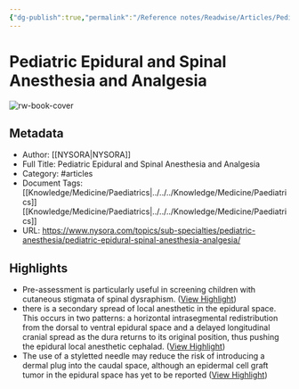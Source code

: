 ```yaml
---
{"dg-publish":true,"permalink":"/Reference notes/Readwise/Articles/Pediatric Epidural and Spinal Anesthesia and Analgesia/"}
---
```


# Pediatric Epidural and Spinal Anesthesia and Analgesia

![rw-book-cover](https://www.nysora.com/wp-content/uploads/2018/07/43-2.png)

## Metadata
- Author: [[NYSORA\|NYSORA]]
- Full Title: Pediatric Epidural and Spinal Anesthesia and Analgesia
- Category: #articles
- Document Tags: [[Knowledge/Medicine/Paediatrics\|../../../Knowledge/Medicine/Paediatrics]] [[Knowledge/Medicine/Paediatrics\|../../../Knowledge/Medicine/Paediatrics]] 
- URL: https://www.nysora.com/topics/sub-specialties/pediatric-anesthesia/pediatric-epidural-spinal-anesthesia-analgesia/

## Highlights
- Pre-assessment is particularly useful in screening children with cutaneous stigmata of spinal dysraphism. ([View Highlight](https://read.readwise.io/read/01gr2w057n1q5133j7w35dkncf))
- there is a secondary spread of local anesthetic in the epidural space. This occurs in two patterns: a horizontal intrasegmental redistribution from the dorsal to ventral epidural space and a delayed longitudinal cranial spread as the dura returns to its original position, thus pushing the epidural local anesthetic cephalad. ([View Highlight](https://read.readwise.io/read/01gr2wb7kxemmbrzzg632v8qwb))
- The use of a styletted needle may reduce the risk of introducing a dermal plug into the caudal space, although an epidermal cell graft tumor in the epidural space has yet to be reported ([View Highlight](https://read.readwise.io/read/01gr1xf05yv48kqa7038hrqfnk))
